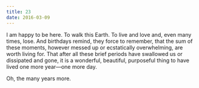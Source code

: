 ```yaml
---
title: 23
date: 2016-03-09
---
```


I am happy to be here. To walk this Earth. To live and love and, even many times, lose. And birthdays remind, they force to remember, that the sum of these moments, however messed up or ecstatically overwhelming, are worth living for. That after all these brief periods have swallowed us or dissipated and gone, it is a wonderful, beautiful, purposeful thing to have lived one more year—one more day.

Oh, the many years more.
